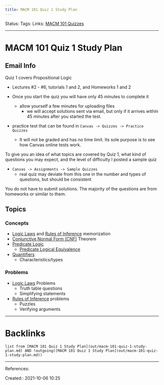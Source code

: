 ```yaml
---
title: MACM 101 Quiz 1 Study Plan
---
```

Status: 
Tags: 
Links: [MACM 101 Quizzes](out/macm-101-quizzes.md)
___
# MACM 101 Quiz 1 Study Plan
## Email Info
Quiz 1 covers Propositional Logic
- Lectures #2 - #6, tutorials 1 and 2, and Homeworks 1 and 2

- Once you start the quiz you will have only 45 minutes to complete it
	- allow yourself a few minutes for uploading files
		- we will accept solutions sent via email, but only if it arrives within 45 minutes after you started the test.  

- practice test that can be found in `Canvas -> Quizzes -> Practice Quizzes`
	- It will not be graded and has no time limit. Its sole purpose is to see how Canvas online tests work.  

To give you an idea of what topics are covered by Quiz 1, what kind of questions you may expect, and the level of difficulty I posted a sample quiz
- `Canvas -> Assignments -> Sample Quizzes`
	- real quiz may deviate from this one in the number and types of questions, but should be consistent

You do not have to submit solutions. The majority of the questions are from  homeworks or similar to them.

## Topics
### Concepts
- [Logic Laws](out/logic-laws.md) and [Rules of Inference](out/rules-of-inference.md) memorization
- [Conjunctive Normal Form (CNF)](out/conjunctive-normal-form-cnf.md) Theorem
- [Predicate Logic](out/predicate-logic.md)
	- [Predicate Logical Equivalence](None)
- [Quantifiers](out/quantifiers.md)
	- Characteristics/types
### Problems
- [Logic Laws](out/logic-laws.md) Problems
	- Truth table questions
	- Simplifying statements
- [Rules of Inference](out/rules-of-inference.md) problems
	- Puzzles
	- Verifying arguments
___
# Backlinks
```dataview
list from [MACM 101 Quiz 1 Study Plan](out/macm-101-quiz-1-study-plan.md) AND !outgoing([MACM 101 Quiz 1 Study Plan](out/macm-101-quiz-1-study-plan.md))
```
___
References:

Created:: 2021-10-06 10:25
